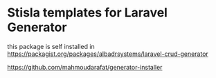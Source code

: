 
Stisla templates for Laravel Generator
================================================

this package is self installed in https://packagist.org/packages/albadrsystems/laravel-crud-generator

https://github.com/mahmoudarafat/generator-installer
